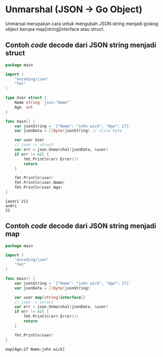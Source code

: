 # Unmarshal (JSON -> Go Object)

Unmarsal merupakan cara untuk mengubah JSON string menjadi golang object berupa map\[string]interface atau struct.

## Contoh _code_ decode dari JSON string menjadi struct

```go
package main

import (
    "encoding/json"
    "fmt"
)

type User struct {
    Name string `json:"Name"`
    Age  int
}

func main() {
    var jsonString = `{"Name": "john wick", "Age": 27}`
    var jsonData = []byte(jsonString) // slice byte

    var user User
    // json -> struct
    var err = json.Unmarshal(jsonData, &user)
    if err != nil {
        fmt.Println(err.Error())
        return
    }

    fmt.Println(user)
    fmt.Println(user.Name)
    fmt.Println(user.Age)
}
```

```
{andri 21}
andri
21
```

## Contoh _code_ decode dari JSON string menjadi map

```go
package main

import (
    "encoding/json"
    "fmt"
)

func main() {
    var jsonString = `{"Name": "john wick", "Age": 27}`
    var jsonData = []byte(jsonString)

    var user map[string]interface{}
    // json -> struct
    var err = json.Unmarshal(jsonData, &user)
    if err != nil {
        fmt.Println(err.Error())
        return
    }

    fmt.Println(user)
}
```

```
map[Age:27 Name:john wick]
```
